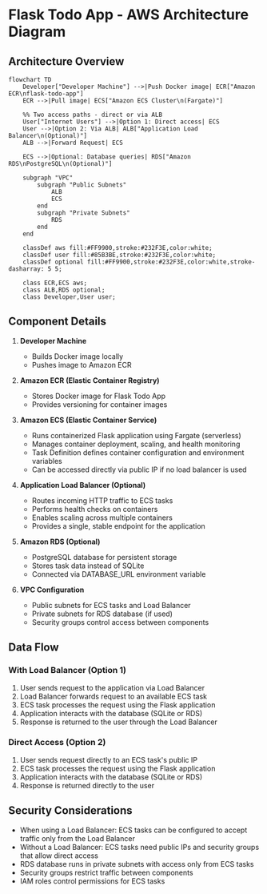 # Flask Todo App - AWS Architecture Diagram

## Architecture Overview

```mermaid
flowchart TD
    Developer["Developer Machine"] -->|Push Docker image| ECR["Amazon ECR\nflask-todo-app"]
    ECR -->|Pull image| ECS["Amazon ECS Cluster\n(Fargate)"]
    
    %% Two access paths - direct or via ALB
    User["Internet Users"] -->|Option 1: Direct access| ECS
    User -->|Option 2: Via ALB| ALB["Application Load Balancer\n(Optional)"]
    ALB -->|Forward Request| ECS
    
    ECS -->|Optional: Database queries| RDS["Amazon RDS\nPostgreSQL\n(Optional)"]
    
    subgraph "VPC"
        subgraph "Public Subnets"
            ALB
            ECS
        end
        subgraph "Private Subnets"
            RDS
        end
    end
    
    classDef aws fill:#FF9900,stroke:#232F3E,color:white;
    classDef user fill:#85B3BE,stroke:#232F3E,color:white;
    classDef optional fill:#FF9900,stroke:#232F3E,color:white,stroke-dasharray: 5 5;
    
    class ECR,ECS aws;
    class ALB,RDS optional;
    class Developer,User user;
```

## Component Details

1. **Developer Machine**
   - Builds Docker image locally
   - Pushes image to Amazon ECR

2. **Amazon ECR (Elastic Container Registry)**
   - Stores Docker image for Flask Todo App
   - Provides versioning for container images

3. **Amazon ECS (Elastic Container Service)**
   - Runs containerized Flask application using Fargate (serverless)
   - Manages container deployment, scaling, and health monitoring
   - Task Definition defines container configuration and environment variables
   - Can be accessed directly via public IP if no load balancer is used

4. **Application Load Balancer (Optional)**
   - Routes incoming HTTP traffic to ECS tasks
   - Performs health checks on containers
   - Enables scaling across multiple containers
   - Provides a single, stable endpoint for the application

5. **Amazon RDS (Optional)**
   - PostgreSQL database for persistent storage
   - Stores task data instead of SQLite
   - Connected via DATABASE_URL environment variable

6. **VPC Configuration**
   - Public subnets for ECS tasks and Load Balancer
   - Private subnets for RDS database (if used)
   - Security groups control access between components

## Data Flow

### With Load Balancer (Option 1)
1. User sends request to the application via Load Balancer
2. Load Balancer forwards request to an available ECS task
3. ECS task processes the request using the Flask application
4. Application interacts with the database (SQLite or RDS)
5. Response is returned to the user through the Load Balancer

### Direct Access (Option 2)
1. User sends request directly to an ECS task's public IP
2. ECS task processes the request using the Flask application
3. Application interacts with the database (SQLite or RDS)
4. Response is returned directly to the user

## Security Considerations

- When using a Load Balancer: ECS tasks can be configured to accept traffic only from the Load Balancer
- Without a Load Balancer: ECS tasks need public IPs and security groups that allow direct access
- RDS database runs in private subnets with access only from ECS tasks
- Security groups restrict traffic between components
- IAM roles control permissions for ECS tasks